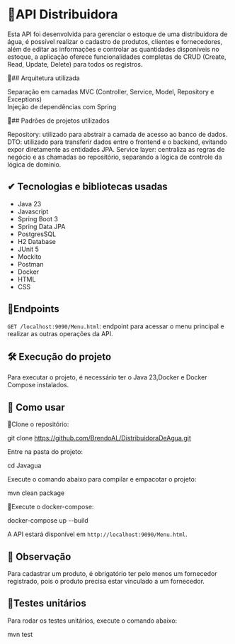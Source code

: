 # 🐬API Distribuidora

Esta API foi desenvolvida para gerenciar o estoque de uma distribuidora de água, é possível realizar o cadastro de produtos, clientes e fornecedores, além de editar as informações e controlar as quantidades disponíveis no estoque, a aplicação oferece funcionalidades completas de CRUD (Create, Read, Update, Delete) para todos os registros.

📐## Arquitetura utilizada

Separação em camadas MVC (Controller, Service, Model, Repository e Exceptions)  
Injeção de dependências com Spring

📘## Padrões de projetos utilizados

Repository: utilizado para abstrair a camada de acesso ao banco de dados.
DTO: utilizado para transferir dados entre o frontend e o backend, evitando expor diretamente as entidades JPA.
Service layer: centraliza as regras de negócio e as chamadas ao repositório, separando a lógica de controle da lógica de domínio.

## ✔ Tecnologias e bibliotecas usadas

- Java 23
- Javascript
- Spring Boot 3  
- Spring Data JPA  
- PostgresSQL
- H2 Database  
- JUnit 5  
- Mockito
- Postman
- Docker
- HTML
- CSS

## 🔎Endpoints

`GET /localhost:9090/Menu.html`: endpoint para acessar o menu principal e realizar as outras operações da API.

## 🛠 Execução do projeto

Para executar o projeto, é necessário ter o Java 23,Docker e Docker Compose instalados.

## 🚀 Como usar

📁Clone o repositório:  

git clone https://github.com/BrendoAL/DistribuidoraDeAgua.git

  
Entre na pasta do projeto:  

cd Javagua

  
Execute o comando abaixo para compilar e empacotar o projeto:  

mvn clean package

🐳Execute o docker-compose:

docker-compose up --build

A API estará disponível em `http://localhost:9090/Menu.html`.  

## 📌 Observação

Para cadastrar um produto, é obrigatório ter pelo menos um fornecedor registrado, pois o produto precisa estar vinculado a um fornecedor.

## 🧪Testes unitários

Para rodar os testes unitários, execute o comando abaixo: 

mvn test
